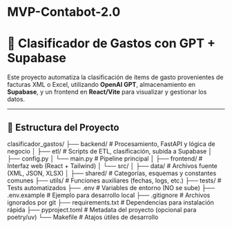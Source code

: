 # MVP-Contabot-2.0

# 🧠 Clasificador de Gastos con GPT + Supabase

Este proyecto automatiza la clasificación de ítems de gasto provenientes de facturas XML o Excel, utilizando **OpenAI GPT**, almacenamiento en **Supabase**, y un frontend en **React/Vite** para visualizar y gestionar los datos.

---

## 📁 Estructura del Proyecto

clasificador_gastos/
├── backend/ # Procesamiento, FastAPI y lógica de negocio
│ ├── etl/ # Scripts de ETL, clasificación, subida a Supabase
│ ├── config.py
│ └── main.py # Pipeline principal
│
├── frontend/ # Interfaz web (React + Tailwind)
│ └── src/
│
├── data/ # Archivos fuente (XML, JSON, XLSX)
│
├── shared/ # Categorías, esquemas y constantes comunes
├── utils/ # Funciones auxiliares (fechas, logs, etc.)
├── tests/ # Tests automatizados
├── .env # Variables de entorno (NO se sube)
├── .env.example # Ejemplo para desarrollo local
├── .gitignore # Archivos ignorados por git
├── requirements.txt # Dependencias para instalación rápida
├── pyproject.toml # Metadata del proyecto (opcional para poetry/uv)
└── Makefile # Atajos útiles de desarrollo


